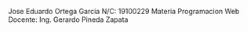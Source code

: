Jose Eduardo Ortega Garcia
N/C: 19100229
Materia Programacion Web
Docente: Ing. Gerardo Pineda Zapata
